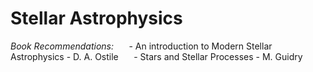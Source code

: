 # Stellar Astrophysics

*Book Recommendations:*
$\quad$ - An introduction to Modern Stellar Astrophysics - D. A. Ostile
$\quad$ - Stars and Stellar Processes - M. Guidry